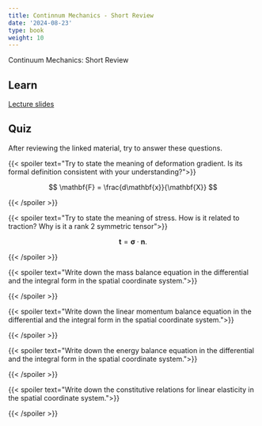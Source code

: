```yaml
---
title: Continnum Mechanics - Short Review
date: '2024-08-23'
type: book
weight: 10
---
```


Continuum Mechanics: Short Review

<!--more-->

<!-- {{< icon name="clock" pack="fas" >}} 1-2 hours per week, for 8 weeks -->

## Learn

[Lecture slides](/uploads/compgeodyn/ContinuumMechanicsReview.pdf)
<!-- {{< youtube rfscVS0vtbw >}} -->

## Quiz

After reviewing the linked material, try to answer these questions.

{{< spoiler text="Try to state the meaning of deformation gradient. Is its formal definition consistent with your understanding?">}}

$$
\mathbf{F} = \frac{d\mathbf{x}}{\mathbf{X}}
$$

{{< /spoiler >}}

{{< spoiler text="Try to state the meaning of stress. How is it related to traction? Why is it a rank 2 symmetric tensor">}}

$$
\mathbf{t} = \boldsymbol{\sigma} \cdot \mathbf{n}.
$$

{{< /spoiler >}}

{{< spoiler text="Write down the mass balance equation in the differential and the integral form in the spatial coordinate system.">}}


{{< /spoiler >}}

{{< spoiler text="Write down the linear momentum balance equation in the differential and the integral form  in the spatial coordinate system.">}}


{{< /spoiler >}}

{{< spoiler text="Write down the energy balance equation in the differential and the integral form  in the spatial coordinate system.">}}


{{< /spoiler >}}

{{< spoiler text="Write down the constitutive relations for linear elasticity in the spatial coordinate system.">}}


{{< /spoiler >}}

<!-- {{< spoiler text="What is the difference between lists and tuples?" >}}
Lists

- Lists are mutable - they can be changed
- Slower than tuples
- Syntax: `a_list = [1, 2.0, 'Hello world']`

Tuples

- Tuples are immutable - they can't be changed
- Tuples are faster than lists
- Syntax: `a_tuple = (1, 2.0, 'Hello world')`
  {{< /spoiler >}}

{{< spoiler text="Is Python case-sensitive?" >}}
Yes
{{< /spoiler >}} -->

<!-- {{< cta cta_text="Next topic" cta_link="continuum-mechanics-stress" >}} -->
